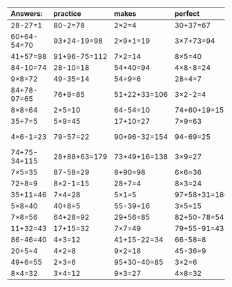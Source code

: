 | Answers: | practice | makes | perfect | ! |
| :--- | :--- | :--- | :--- | :--- |
| 28-27=1 | 80-2=78 | 2×2=4 | 30+37=67 | 32÷8=4 | 
| 60+64-54=70 | 93+24-19=98 | 2×9+1=19 | 3×7+73=94 | 42+14=56 | 
| 41+57=98 | 91+96-75=112 | 7×2=14 | 8×5=40 | 5×2=10 | 
| 84-10=74 | 28-10=18 | 54+40=94 | 4×8-8=24 | 28+30=58 | 
| 9×8=72 | 49-35=14 | 54÷9=6 | 28÷4=7 | 6×7=42 | 
| 84+78-97=65 | 76+9=85 | 51+22+33=106 | 3×2-2=4 | 53-35=18 | 
| 8×8=64 | 2×5=10 | 64-54=10 | 74+60+19=153 | 18÷3=6 | 
| 35÷7=5 | 5×9=45 | 17+10=27 | 7×9=63 | 2×7=14 | 
| 4×6-1=23 | 79-57=22 | 90+96-32=154 | 94-69=25 | 50+86-38=98 | 
| 74+75-34=115 | 28+88+63=179 | 73+49+16=138 | 3×9=27 | 66+25-74=17 | 
| 7×5=35 | 87-58=29 | 8+90=98 | 6×6=36 | 2×4=8 | 
| 72÷8=9 | 8×2-1=15 | 28÷7=4 | 8×3=24 | 4×2-3=5 | 
| 35+11=46 | 7×4=28 | 5×1=5 | 97+58+31=186 | 4×7=28 | 
| 5×8=40 | 40÷8=5 | 55-39=16 | 3×5=15 | 81-35=46 | 
| 7×8=56 | 64+28=92 | 29+56=85 | 82+50-78=54 | 42÷6=7 | 
| 11+32=43 | 17+15=32 | 7×7=49 | 79+55-91=43 | 37+16=53 | 
| 86-46=40 | 4×3=12 | 41+15-22=34 | 66-58=8 | 18÷6=3 | 
| 20÷5=4 | 4×2=8 | 9×2=18 | 45-36=9 | 4×9=36 | 
| 49+6=55 | 2×3=6 | 95+30-40=85 | 3×2=6 | 7×8+28=84 | 
| 8×4=32 | 3×4=12 | 9×3=27 | 4×8=32 | 8×4-13=19 | 
